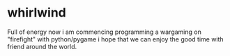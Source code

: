 # whirlwind
Full of energy
now i am  commencing programming a wargaming on "firefight" with python/pygame
i hope that we can enjoy the good time with friend around the world.

